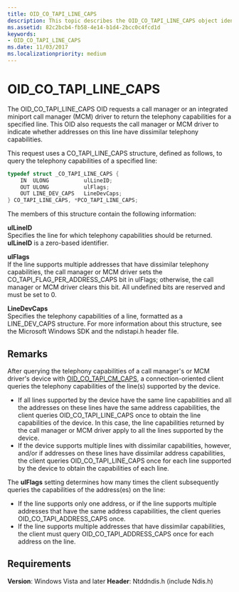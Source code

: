 ```yaml
---
title: OID_CO_TAPI_LINE_CAPS
description: This topic describes the OID_CO_TAPI_LINE_CAPS object identifier (OID).
ms.assetid: 82c2bcb4-fb58-4e14-b1d4-2bcc0c4fcd1d
keywords:
- OID_CO_TAPI_LINE_CAPS
ms.date: 11/03/2017
ms.localizationpriority: medium
---
```


# OID_CO_TAPI_LINE_CAPS

The OID_CO_TAPI_LINE_CAPS OID requests a call manager or an integrated miniport call manager (MCM) driver to return the telephony capabilities for a specified line. This OID also requests the call manager or MCM driver to indicate whether addresses on this line have dissimilar telephony capabilities.

This request uses a CO_TAPI_LINE_CAPS structure, defined as follows, to query the telephony capabilities of a specified line:

```c++
typedef struct _CO_TAPI_LINE_CAPS {
    IN  ULONG           ulLineID;
    OUT ULONG           ulFlags;
    OUT LINE_DEV_CAPS   LineDevCaps;
} CO_TAPI_LINE_CAPS, *PCO_TAPI_LINE_CAPS;
``` 

The members of this structure contain the following information:

**ulLineID**  
Specifies the line for which telephony capabilities should be returned. **ulLineID** is a zero-based identifier.

**ulFlags**  
If the line supports multiple addresses that have dissimilar telephony capabilities, the call manager or MCM driver sets the CO_TAPI_FLAG_PER_ADDRESS_CAPS bit in ulFlags; otherwise, the call manager or MCM driver clears this bit. All undefined bits are reserved and must be set to 0.

**LineDevCaps**  
Specifies the telephony capabilities of a line, formatted as a LINE_DEV_CAPS structure. For more information about this structure, see the Microsoft Windows SDK and the ndistapi.h header file.

## Remarks

After querying the telephony capabilities of a call manager's or MCM driver's device with [OID_CO_TAPI_CM_CAPS](oid-co-tapi-cm-caps.md), a connection-oriented client queries the telephony capabilities of the line(s) supported by the device.

- If all lines supported by the device have the same line capabilities and all the addresses on these lines have the same address capabilities, the client queries OID_CO_TAPI_LINE_CAPS once to obtain the line capabilities of the device. In this case, the line capabilities returned by the call manager or MCM driver apply to all the lines supported by the device.
- If the device supports multiple lines with dissimilar capabilities, however, and/or if addresses on these lines have dissimilar address capabilities, the client queries OID_CO_TAPI_LINE_CAPS once for each line supported by the device to obtain the capabilities of each line.

The **ulFlags** setting determines how many times the client subsequently queries the capabilities of the address(es) on the line:

- If the line supports only one address, or if the line supports multiple addresses that have the same address capabilities, the client queries OID_CO_TAPI_ADDRESS_CAPS once.
- If the line supports multiple addresses that have dissimilar capabilities, the client must query OID_CO_TAPI_ADDRESS_CAPS once for each address on the line.

## Requirements

**Version**: Windows Vista and later
**Header**: Ntddndis.h (include Ndis.h)

